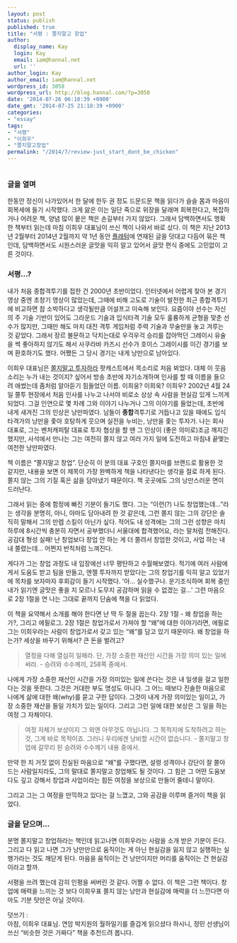 ```yaml
---
layout: post
status: publish
published: true
title: "서평 : 쫄지말고 창업"
author:
  display_name: Kay
  login: Kay
  email: iam@hannal.net
  url: ''
author_login: Kay
author_email: iam@hannal.net
wordpress_id: 3058
wordpress_url: http://blog.hannal.com/?p=3058
date: '2014-07-26 06:18:39 +0900'
date_gmt: '2014-07-25 21:18:39 +0900'
categories:
- "essay"
tags:
- "서평"
- "이희우"
- "쫄지말고창업"
permalink: "/2014/7/review-just_start_dont_be_chicken"
---
```

<p><a href="http://blog.hannal.com/assets/uploads/2014/07/book-cover_isbn-978-89-97453-26-9.jpg"><img src="http://blog.hannal.com/assets/uploads/2014/07/book-cover_isbn-978-89-97453-26-9-317x400.jpg" alt="" /></a></p>
<h3>글을 열며</h3>
<p>한동안 정신이 나가있어서 한 달에 한두 권 정도 드문드문 책을 읽다가 슬슬 몸과 마음이 회복세에 들기 시작했다. 크게 앓은 이는 일단 죽으로 위장을 달래며 회복한다고, 복잡하거나 어려운 책, 양념 많이 뭍은 책은 손길부터 가지 않았다. 그래서 담백하면서도 명확한 책부터 읽는데 마침 이희우 대표님이 쓰신 책이 나와서 바로 샀다. 이 책은 지난 2013년 2월부터 2014년 2월까지 약 1년 동안 <a href="http://platum.kr/archives/author/mlee/">플래텀</a>에 연재된 글을 덧대고 다듬어 묶은 책인데, 담백하면서도 시원스러운 글맛을 익히 알고 있어서 글맛 편식 중에도 고민없이 고른 것이다.</p>
<h3>서평...?</h3>
<p>내가 처음 종합격투기를 접한 건 2000년 초반이었다. 인터넷에서 어렵게 찾아 본 경기 영상 중엔 초창기 영상이 많았는데, 그때에 비해 고도로 기술이 발전한 최근 종합격투기에 비교하면 참 소박하다고 생각될만큼 어설프고 미숙해 보인다. 요즘이야 선수는 자신의 주 기술 기반이 있어도 그라운드 기술과 입식타격 기술 모두 훌륭하게 균형을 맞춘 선수가 많지만, 그때만 해도 마치 대전 격투 게임처럼 주력 기술과 무술만을 놓고 겨루는 것 같았다. 그래서 장르 불문하고 닥치는대로 우걱우걱 승리를 잡아먹던 그레이시 유술을 썩 좋아하지 않기도 해서 사쿠라바 카즈시 선수가 호이스 그레이시를 이긴 경기를 보며 환호하기도 했다. 어쨌든 그 당시 경기는 내게 낭만으로 남아있다.</p>
<p>이희우 대표님은 <a href="http://www.youtube.com/user/dareinvest">쫄지말고 투자하라</a> 팟캐스트에서 목소리로 처음 뵈었다. 대체 이 웃음소리는 누가 내는 것이지? 싶어서 방송 초반에 자기소개하며 인사를 할 때 이름을 들으려 애썼는데 좀처럼 알아듣기 힘들었던 이름. 이희웅? 이희욱? 이희우? 2002년 4월 24일 쫄투 현장에서 처음 인사를 나누고 나서야 비로소 상상 속 사람을 현실감 있게 느끼게 되었다. 그걸 인연으로 몇 차례 그와 이야기 나누거나 그의 이야기를 들었는데, 초반에 내게 새겨진 그의 인상은 낭만파였다. 남들이 <strong>종합</strong>격투기로 거듭나고 있을 때에도 입식타격가의 낭만을 좇아 호탕하게 웃으며 실전을 누비는, 낭만을 좇는 투자가. 나는 회사 대표로, 그는 벤처캐피탈 대표로 투자 협상을 할 땐 그 인상이 (좋은 의미로)조금 깨지긴 했지만, 사석에서 만나는 그는 여전히 쫄지 않고 여러 가지 일에 도전하고 마침내 끝맺는 여전한 낭만파였다.</p>
<p>책 이름은 “쫄지말고 창업”. 단순히 이 분의 대표 구호인 쫄지마를 브랜드로 활용한 것 같지만, 내용을 보면 이 제목이 가장 완벽하게 책을 나타낸다는 생각을 절로 하게 된다. 쫄지 않는 그의 기질 혹은 삶을 담아냈기 때문이다. 책 곳곳에도 그의 낭만스러운 면이 드러난다.</p>
<p>그래서 읽는 중에 함정에 빠진 기분이 들기도 했다. 그는 “이런(?) 나도 창업했는데...”라는 생각을 분명히, 아니, 아마도 담아내려 한 것 같은데, 그런 쫄지 않는 그의 강단은 솔직히 말해서 그의 만렙 스킬이 아닌가 싶다. 적어도 내 성격에는 그의 그런 성향은 마치 하루에 8시간씩 충분히 자면서 공부했더니 서울대에 합격했어요, 라는 말처럼 전해진다. 공감대 형성 실패! 난 창업보다 창업 안 하는 게 더 쫄려서 창업한 것이고, 사업 하는 내내 쫄렸는데... 어쩐지 반칙처럼 느껴진다.</p>
<p>게다가 그는 창업 과정도 내 입장에선 너무 평탄하고 수월해보였다. 적기에 여러 사람에게서 도움도 받고 팀을 만들고, 엔젤 투자까지 받았다는 그의 창업기를 익히 알고 있었기에 목차를 보자마자 후회감이 들기 시작했다. '아... 실수했구나. 운기조식하며 회복 중인 내가 읽기엔 글맛은 좋을 지 모르나 도무지 공감하며 읽을 수 없겠는 걸...' 그런 마음으로 2장 1절을 연 나는 그대로 끝까지 단숨에 책을 다 읽었다.</p>
<p>이 책을 요약해서 소개를 해야 한다면 난 딱 두 절을 꼽는다. 2장 1절 - 왜 창업을 하는가?, 그리고 에필로그. 2장 1절은 창업가로서 가져야 할 “왜”에 대한 이야기라면, 에필로그는 이희우라는 사람이 창업가로서 갖고 있는 “왜”를 담고 있기 때문이다. 왜 창업을 하는가? 세상을 바꾸기 위해서? 큰 돈을 벌려고?</p>
<blockquote>
<p>열정을 다해 열심히 일해라. 단, 가장 소중한 재산인 시간을 가장 의미 있는 일에 써라. - 승려와 수수께끼, 258쪽 중에서.</p>
</blockquote>
<p>나에게 가장 소중한 재산인 시간을 가장 의미있는 일에 쓴다는 것은 내 일생을 걸고 일한다는 것을 뜻한다. 그것은 거대한 부도 명성도 아니다. 그 어느 때보다 진솔한 마음으로 나에게 삶에 대한 왜(why)를 묻고 구한 답이다. 그것이 내게 가장 의미있는 일이고, 가장 소중한 재산을 들일 가치가 있는 일이다. 그리고 그런 일에 대한 보상은 그 일을 하는 여정 그 자체이다.</p>
<blockquote>
<p>여정 자체가 보상이지 그 외엔 아무것도 아닙니다. 그 목적지에 도착하려고 하는 것, 그게 바로 목적이죠. 그러니 우리에겐 낭비할 시간이 없습니다. - 쫄지말고 창업에 갈무리 된 승려와 수수께기 내용 중에서.</p>
</blockquote>
<p>만약 한 치 거짓 없이 진실된 마음으로 “왜”를 구했다면, 설령 성격이나 강단이 잘 쫄아드는 사람일지라도, 그의 말대로 쫄지말고 창업해도 될 것이다. 그 힘은 그 어떤 도움보다도 깊고 강해서 창업과 사업이라는 힘든 여정을 보상으로 만들어 줄테니 말이다.</p>
<p>그리고 그는 그 여정을 만끽하고 있다는 걸 느꼈고, 그와 공감을 이루며 즐거이 책을 읽었다.</p>
<h3>글을 닫으며...</h3>
<p>분명 쫄지말고 창업하라는 책인데 읽고나면 이희우라는 사람을 소개 받은 기분이 든다. 그리고 다 읽고 나면 그가 낭만만으로 움직이는 게 아닌 현실감을 잃지 않고 실행하는 실행가라는 것도 깨닫게 된다. 마음을 움직이는 건 낭만이지만 머리를 움직이는 건 현실감이라고 할까.</p>
<p>서평을 쓰려 했는데 감히 인평을 써버린 것 같다. 어쩔 수 없다. 이 책은 그런 책이다. 창업에 매력을 느끼는 것 보다 이희우표 쫄지 않는 낭만과 현실감에 매력을 더 느낀다면 아마도 기분 탓만은 아닐 것이다.</p>
<p>덧쓰기 :<br />
아참, 이희우 대표님. 연암 박지원의 월하일기를 즐겁게 읽으셨다 하시니, 정민 선생님이 쓰신 “비슷한 것은 가짜다” 책을 추천드려 봅니다.</p>

